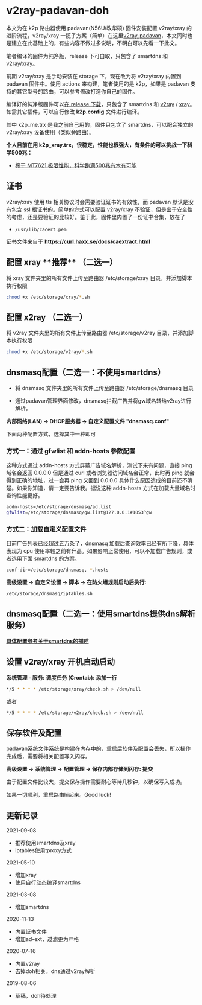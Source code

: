 # v2ray-padavan-doh

本文为在 k2p 路由器使用 padavan(N56U/改华硕) 固件安装配置 v2ray/xray 的进阶流程，v2ray/xray 一揽子方案（简单）在这里[v2ray-padavan](https://github.com/felix-fly/v2ray-padavan)，本文同时也是建立在此基础上的，有些内容不做过多说明，不明白可以先看一下此文。

笔者编译的固件为纯净版，release 下可自取，只包含了 smartdns 和 v2ray/xray。

前期 v2ray/xray 是手动安装在 storage 下，现在改为将 v2ray/xray 内置到 padavan 固件中。使用 actions 来构建，笔者使用的是 k2p，如果是 padavan 支持的其它型号的路由，可以参考修改打造你自己的固件。

编译好的纯净版固件可以[在 release 下载](https://github.com/felix-fly/v2ray-padavan-doh/releases)，只包含了 smartdns 和 [v2ray](https://github.com/felix-fly/v2ray-openwrt/releases) / [xray](https://github.com/felix-fly/xray-openwrt/releases)。如需其它插件，可以自行修改 **k2p.config** 文件进行编译。

其中 k2p_me.trx 是我之前自己用的，固件只包含了 smartdns，可以配合独立的 v2ray/xray 设备使用（类似旁路由）。

**个人目前在用 k2p_xray.trx，很稳定，性能也很强大，有条件的可以挑战一下科学500兆：**

* [榨干 MT7621 极限性能，科学跑满500兆有木有可能](https://itcao.com/2021/08232231)

## 证书

v2ray/xray 使用 tls 相关协议时会需要验证证书的有效性，而 padavan 默认是没有包含 ssl 根证书的。简单的方式可以配置 v2ray/xray 不验证，但是出于安全性的考虑，还是要验证的比较好。鉴于此，固件里内置了一份证书合集，放在了

* ```/usr/lib/cacert.pem```

证书文件来自于 **https://curl.haxx.se/docs/caextract.html**

## 配置 xray **\*\*推荐\*\*** （二选一）

将 xray 文件夹里的所有文件上传至路由器 /etc/storage/xray 目录，并添加脚本执行权限

```bash
chmod +x /etc/storage/xray/*.sh
```

## 配置 x2ray （二选一）

将 v2ray 文件夹里的所有文件上传至路由器 /etc/storage/v2ray 目录，并添加脚本执行权限

```bash
chmod +x /etc/storage/v2ray/*.sh
```

## dnsmasq配置（二选一：不使用smartdns）

* 将 dnsmasq 文件夹里的所有文件上传至路由器 /etc/storage/dnsmasq 目录

* 通过padavan管理界面修改，dnsmasq拦截广告并将gw域名转给v2ray进行解析。

**内部网络(LAN) -> DHCP服务器 -> 自定义配置文件 "dnsmasq.conf"**

下面两种配置方式，选择其中一种即可

### 方式一：通过 gfwlist 和 addn-hosts 参数配置

这种方式通过 addn-hosts 方式屏蔽广告域名解析，测试下来有问题，直接 ping 域名会返回 0.0.0.0 但是通过 curl 或者浏览器访问域名会正常，此时再 ping 就会得到正确的地址，过一会再 ping 又回到 0.0.0.0 具体什么原因造成的目前还不清楚。如果你知道，请一定要告诉我。据说这种 addn-hosts 方式在加载大量域名时查询性能更好。

```bash
addn-hosts=/etc/storage/dnsmasq/ad.list
gfwlist=/etc/storage/dnsmasq/gw.list@127.0.0.1#1053^gw
```

### 方式二：加载自定义配置文件

目前广告列表已经超过五万条了，dnsmasq 加载后查询效率已经有所下降，具体表现为 cpu 使用率较之前有升高。如果影响正常使用，可以不加载广告规则，或者选用下面 smartdns 的方案。

```bash
conf-dir=/etc/storage/dnsmasq, *.hosts
```

**高级设置 -> 自定义设置 -> 脚本 -> 在防火墙规则启动后执行:**

```bash
/etc/storage/dnsmasq/iptables.sh
```

## dnsmasq配置（二选一：使用smartdns提供dns解析服务）

[**具体配置参考关于smartdns的描述**](./smartdns.md)

## 设置 v2ray/xray 开机自动启动

**系统管理 - 服务: 调度任务 (Crontab): 添加一行**

```bash
*/5 * * * * /etc/storage/xray/check.sh > /dev/null
```

或者

```bash
*/5 * * * * /etc/storage/v2ray/check.sh > /dev/null
```

## 保存软件及配置

padavan系统文件系统是构建在内存中的，重启后软件及配置会丢失，所以操作完成后，需要将相关配置写入闪存。

**高级设置 -> 系统管理 -> 配置管理 -> 保存内部存储到闪存: 提交**

由于配置文件比较大，提交保存操作需要耐心等待几秒钟，以确保写入成功。

如果一切顺利，重启路由hi起来。Good luck!

## 更新记录
2021-09-08
* 推荐使用smartdns及xray
* iptables使用tproxy方式

2021-05-10
* 增加xray
* 使用自行动态编译smartdns

2021-03-08
* 增加smartdns

2020-11-13
* 内置证书文件
* 增加ad-ext，过滤更为严格

2020-07-16
* 内置v2ray
* 去掉doh相关，dns通过v2ray解析

2019-08-06
* 草稿，doh待处理

